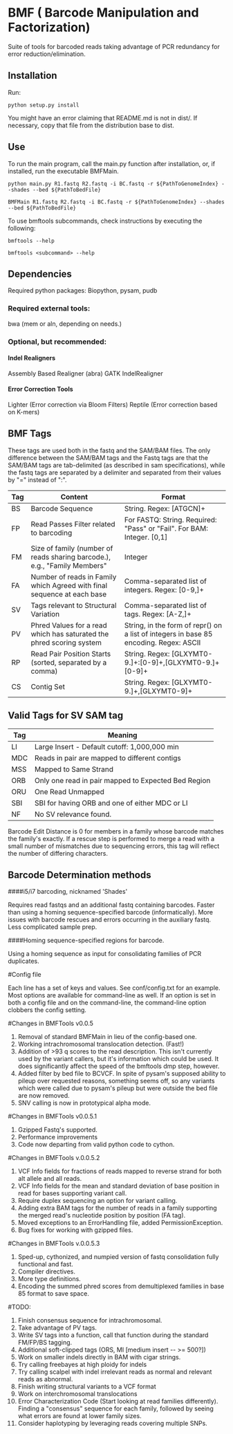 BMF ( Barcode Manipulation and Factorization)
===================

Suite of tools for barcoded reads taking advantage of PCR redundancy for error reduction/elimination.

## Installation

Run:
```
python setup.py install
```
You might have an error claiming that README.md is not in dist/. If necessary, copy that file from the distribution base to dist.

## Use

To run the main program, call the main.py function after installation, or, if installed, run the executable BMFMain.

```
python main.py R1.fastq R2.fastq -i BC.fastq -r ${PathToGenomeIndex} --shades --bed ${PathToBedFile}
```

```
BMFMain R1.fastq R2.fastq -i BC.fastq -r ${PathToGenomeIndex} --shades --bed ${PathToBedFile}
```

To use bmftools subcommands, check instructions by executing the following:

```
bmftools --help
```

```
bmftools <subcommand> --help
```

## Dependencies

Required python packages: Biopython, pysam, pudb

### Required external tools:
bwa (mem or aln, depending on needs.)

### Optional, but recommended:
#### Indel Realigners
Assembly Based Realigner (abra)
GATK IndelRealigner
#### Error Correction Tools
Lighter (Error correction via Bloom Filters)
Reptile (Error correction based on K-mers)


## BMF Tags

These tags are used both in the fastq and the SAM/BAM files.
The only difference between the SAM/BAM tags and the Fastq tags are that the SAM/BAM tags are tab-delimited (as described in sam specifications), while the fastq tags are separated by a delimiter and separated from their values by "=" instead of ":".

Tag | Content | Format |
----|-----|-----|
BS | Barcode Sequence | String. Regex: [ATGCN]+ |
FP | Read Passes Filter related to barcoding | For FASTQ: String. Required: "Pass" or "Fail". For BAM: Integer. [0,1] |
FM | Size of family (number of reads sharing barcode.), e.g., "Family Members" | Integer |
FA | Number of reads in Family which Agreed with final sequence at each base | Comma-separated list of integers. Regex: [0-9,]+ |
SV | Tags relevant to Structural Variation | Comma-separated list of tags. Regex: [A-Z,]+ |
PV | Phred Values for a read which has saturated the phred scoring system| String, in the form of repr() on a list of integers in base 85 encoding. Regex: ASCII|
RP | Read Pair Position Starts (sorted, separated by a comma) | String. Regex: [GLXYMT0-9.]+:[0-9]+,[GLXYMT0-9.]+[0-9]+ |
CS | Contig Set | String. Regex: [GLXYMT0-9.]+,[GLXYMT0-9]+ |

## Valid Tags for SV SAM tag

Tag | Meaning |
---- | ----- |
LI | Large Insert - Default cutoff: 1,000,000 min |
MDC | Reads in pair are mapped to different contigs |
MSS | Mapped to Same Strand |
ORB | Only one read in pair mapped to Expected Bed Region |
ORU | One Read Unmapped |
SBI | SBI for having ORB and one of either MDC or LI |
NF | No SV relevance found. |

Barcode Edit Distance is 0 for members in a family whose barcode matches the family's exactly. If a rescue step is performed to merge a read with a small number of mismatches due to sequencing errors, this tag will reflect the number of differing characters.

## Barcode Determination methods

####i5/i7 barcoding, nicknamed 'Shades'

Requires read fastqs and an additional fastq containing barcodes.
Faster than using a homing sequence-specified barcode (informatically). More issues with barcode rescues and errors occurring in the auxiliary fastq. Less complicated sample prep.

####Homing sequence-specified regions for barcode.

Using a homing sequence as input for consolidating families of PCR duplicates.

#Config file

Each line has a set of keys and values. See conf/config.txt for an example.
Most options are available for command-line as well. If an option is set in both a config file and on the command-line, the command-line option clobbers the config setting.

#Changes in BMFTools v0.0.5
1. Removal of standard BMFMain in lieu of the config-based one.
2. Working intrachromosomal translocation detection. (Fast!)
3. Addition of >93 q scores to the read description. This isn't currently used by the variant callers, but it's information which could be used. It does significantly affect the speed of the bmftools dmp step, however.
4. Added filter by bed file to BCVCF. In spite of pysam's supposed ability to pileup over requested reasons, something seems off, so any variants which were called due to pysam's pileup but were outside the bed file are now removed.
5. SNV calling is now in prototypical alpha mode.

#Changes in BMFTools v0.0.5.1
1. Gzipped Fastq's supported.
2. Performance improvements
3. Code now departing from valid python code to cython.

#Changes in BMFTools v.0.0.5.2

1. VCF Info fields for fractions of reads mapped to reverse strand for both alt allele and all reads.
2. VCF Info fields for the mean and standard deviation of base position in read for bases supporting variant call. 
2. Require duplex sequencing an option for variant calling.
3. Adding extra BAM tags for the number of reads in a family supporting the merged read's nucleotide position by position (FA tag).
4. Moved exceptions to an ErrorHandling file, added PermissionException.
5. Bug fixes for working with gzipped files.

#Changes in BMFTools v.0.0.5.3

1. Sped-up, cythonized, and numpied version of fastq consolidation fully functional and fast.
2. Compiler directives.
3. More type definitions.
4. Encoding the summed phred scores from demultiplexed families in base 85 format to save space.

#TODO:
1. Finish consensus sequence for intrachromosomal.
2. Take advantage of PV tags.
3. Write SV tags into a function, call that function during the standard FM/FP/BS tagging.
4. Additional soft-clipped tags (ORS, MI [medium insert -- >= 500?])
5. Work on smaller indels directly in BAM with cigar strings.
6. Try calling freebayes at high ploidy for indels
7. Try calling scalpel with indel irrelevant reads as normal and relevant reads as abnormal.
8. Finish writing structural variants to a VCF format
9. Work on interchromosomal translocations
10. Error Characterization Code (Start looking at read families differently). Finding a "consensus" sequence for each family, followed by seeing what errors are found at lower family sizes.
11. Consider haplotyping by leveraging reads covering multiple SNPs.

